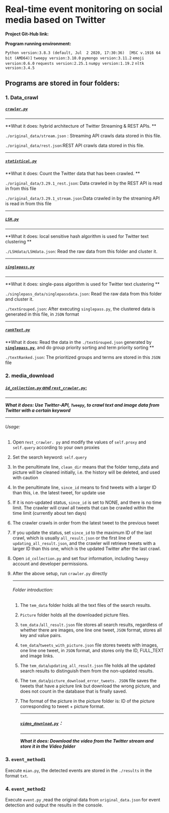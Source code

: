 # Real-time event monitoring on social media based on Twitter

**Project Git-Hub link:**

**Program running environment:**

`Python version:3.8.3 (default, Jul  2 2020, 17:30:36)  [MSC v.1916 64 bit (AMD64)]`
`tweepy version:3.10.0`
`pymongo version:3.11.2`
`emoji version:0.6.0`
`requests version:2.25.1`
`numpy version:1.19.2`
`nltk version:3.4.5`


## Programs are stored in four folders:
### 1. Data_crawl

##### **<u>`crawler.py`</u>**

------

**What it does: hybrid architecture of Twitter Streaming & REST APIs. **

`./original_data/stream.json` : Streaming API crawls data stored in this file.

`./original_data/rest.json`:REST API crawls data stored in this file.

------

##### **<u>`statistical.py`</u>**

**What it does: Count the Twitter data that has been crawled. **

`./original_data/3.29.1_rest.json`: Data crawled in by the REST API is read in from this file

`./original_data/3.29.1_stream.json`:Data crawled in by the streaming API is read in from this file

------

##### **<u>`LSH.py`</u>**

------

**What it does: local sensitive hash algorithm is used for Twitter text clustering **

`./LSHdata/LSHdata.json`: Read the raw data from this folder and cluster it.

------

##### **<u>`singlepass.py`</u>**

------

**What it does: single-pass algorithm is used for Twitter text clustering ** 

`./singlepass_data/singlepassdata.json`: Read the raw data from this folder and cluster it.

`./textGrouped.json`: After executing `singlepass.py`, the clustered data is generated in this file, in `JSON` format

------

##### **<u>`rankText.py`</u>**

**What it does: Read the data in the `./textGrouped.json` generated by **<u>`singlepass.py`</u>**, and do group priority sorting and term priority sorting **

`./textRanked.json`: The prioritized groups and terms are stored in this `JSON` file




### 2. media_download
##### <u>`id_collection.py` and `rest_crawler.py`:</u>

------

***What it does: Use Twitter-API, `Tweepy`, to crawl text and image data from Twitter with a certain keyword***

------

###### Usage:

1. Open r`est_crawler. py` and modify the values of `self.proxy` and `self.query` according to your own proxies

2.  Set the search keyword: `self.query`

3.  In the penultimate line, `clean_dir` means that the folder temp_data and picture will be cleaned initially, i.e. the history will be deleted, and used with caution

4.  In the penultimate line, `since_id` means to find tweets with a larger ID than this, i.e. the latest tweet, for update use

5.  If it is non-updated status, `since_id` is set to NONE, and there is no time limit. The crawler will crawl all tweets that can be crawled within the time limit (currently about ten days)

6. The crawler crawls in order from the latest tweet to the previous tweet

7.  If you update the status, set `since_id` to the maximum ID of the last crawl, which is usually `all_result.json` or the first line of `updating_all_result.json`, and the crawler will retrieve tweets with a larger ID than this one, which is the updated Twitter after the last crawl.

8. Open `id_collection.py` and set four information, including `Tweepy` account and developer permissions.

9. After the above setup,  run `crawler.py` directly

   

   ------

   ###### Folder introduction:

   1. The  `tem_data` folder holds all the text files of the search results.

   2.  `Picture` folder holds all the downloaded picture files.

   3. `tem_data` /`all_result.json` file stores all search results, regardless of whether there are images, one line one tweet, `JSON` format, stores all key and value pairs.

   4. `tem_data`/`tweets_with_picture.json` file stores tweets with images, one line one tweet, in `JSON` format, and stores only the ID, FULL_TEXT and image links.

   5.  The `tem_data`/`updating_all_result.json` file holds all the updated search results to distinguish them from the non-updated results.

   6. The `tem_data`/`picture_download_error_tweets. JSON` file saves the tweets that have a picture link but download the wrong picture, and does not count in the database that is finally saved.

   7. The format of the picture in the picture folder is: ID of the picture corresponding to tweet + picture format.

      ------

      ##### **<u>`video_download.py`</u>**：

      ------

      ***What it does: Download the video from the Twitter stream and store it in the Video folder***

   


### 3. `event_method1`
Execute  `mian.py`, the detected events are stored in the `./results`  in the format `txt`.

### 4. `event_method2`
Execute  `event.py` ,read the original data from `original_data.json` for event detection and output the results in the console.


